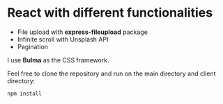 # React with different functionalities

- File upload with **express-fileupload** package
- Infinite scroll with Unsplash API
- Pagination

I use **Bulma** as the CSS framework.

Feel free to clone the repository and run on the main directory and client directory:

```javascript
npm install
```
